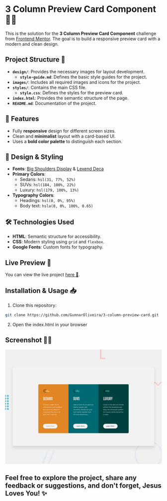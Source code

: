 # 3 Column Preview Card Component 🚗✨

This is the solution for the **3 Column Preview Card Component** challenge from [Frontend Mentor](https://www.frontendmentor.io). The goal is to build a responsive preview card with a modern and clean design.

## Project Structure 📂

- **`design/`**: Provides the necessary images for layout development.
  - **`style-guide.md`**: Defines the basic style guides for the project.
- **`images/`**: Includes all required images and icons for the project.
- **`styles/`**: Contains the main CSS file.
  - **`style.css`**: Defines the styles for the preview card.
- **`index.html`**: Provides the semantic structure of the page.
- **`README.md`**: Documentation of the project.

## 📌 Features

- Fully **responsive** design for different screen sizes.
- Clean and **minimalist** layout with a card-based UI.
- Uses a **bold color palette** to distinguish each section.

## 🎨 Design & Styling

- **Fonts**: [Big Shoulders Display](https://fonts.google.com/specimen/Big+Shoulders+Display) & [Lexend Deca](https://fonts.google.com/specimen/Lexend+Deca)
- **Primary Colors**:
  - Sedans: `hsl(31, 77%, 52%)`
  - SUVs: `hsl(184, 100%, 22%)`
  - Luxury: `hsl(179, 100%, 13%)`
- **Typography Colors**:
  - Headings: `hsl(0, 0%, 95%)`
  - Body text: `hsla(0, 0%, 100%, 0.65)`

## 🛠️ Technologies Used

- **HTML**: Semantic structure for accessibility.
- **CSS**: Modern styling using `grid` and `flexbox`.
- **Google Fonts**: Custom fonts for typography.

## Live Preview 🔗

You can view the live project [here 🎯](https://GunnarOliveira.github.io/3-column-preview-card/).

## Installation & Usage 📥

1. Clone this repository:

```bash
git clone https://github.com/GunnarOliveira/3-column-preview-card.git
```
2. Open the index.html in your browser

## Screenshot 👀📸

![Design preview for the project](./design/desktop-preview.jpg)


## Feel free to explore the project, share any feedback or suggestions, and don't forget, **Jesus Loves You!** ✨
